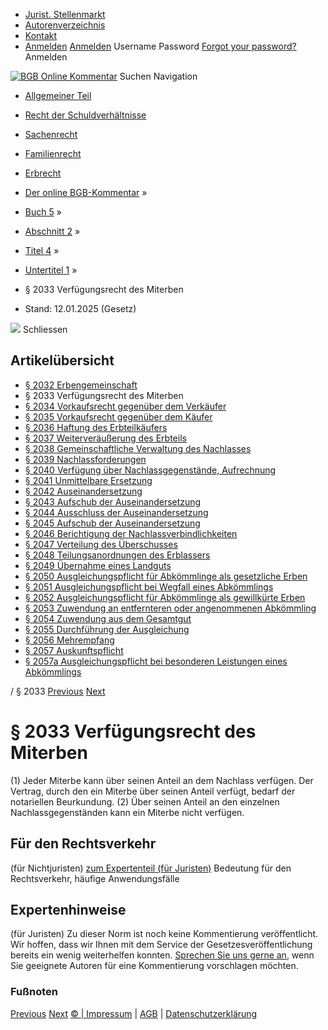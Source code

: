   * [Jurist. Stellenmarkt](https://bgb.kommentar.de/Buch-5/Abschnitt-2/Titel-4/Untertitel-1/</job-board> "Jurist. Stellenmarkt")
  * [Autorenverzeichnis](https://bgb.kommentar.de/Buch-5/Abschnitt-2/Titel-4/Untertitel-1/</Autorenverzeichnis> "Autorenverzeichnis")
  * [Kontakt](https://bgb.kommentar.de/Buch-5/Abschnitt-2/Titel-4/Untertitel-1/</Kontakt>)
  * [Anmelden](https://bgb.kommentar.de/Buch-5/Abschnitt-2/Titel-4/Untertitel-1/<#login> "show login form") [Anmelden](https://bgb.kommentar.de/Buch-5/Abschnitt-2/Titel-4/Untertitel-1/<#> "hide login form") Username Password
[Forgot your password?](https://bgb.kommentar.de/Buch-5/Abschnitt-2/Titel-4/Untertitel-1/</user/forgotpassword>) Anmelden 


[![BGB Online Kommentar](https://bgb.kommentar.de/extension/bgb/design/bgb/images/logo.png)](https://bgb.kommentar.de/Buch-5/Abschnitt-2/Titel-4/Untertitel-1/</> "BGB Online Kommentar")
Suchen
Navigation
  * [Allgemeiner Teil](https://bgb.kommentar.de/Buch-5/Abschnitt-2/Titel-4/Untertitel-1/</Buch-1>)
  * [Recht der Schuldverhältnisse](https://bgb.kommentar.de/Buch-5/Abschnitt-2/Titel-4/Untertitel-1/</Buch-2>)
  * [Sachenrecht](https://bgb.kommentar.de/Buch-5/Abschnitt-2/Titel-4/Untertitel-1/</Buch-3>)
  * [Familienrecht](https://bgb.kommentar.de/Buch-5/Abschnitt-2/Titel-4/Untertitel-1/</Buch-4>)
  * [Erbrecht](https://bgb.kommentar.de/Buch-5/Abschnitt-2/Titel-4/Untertitel-1/</Buch-5>)


  * [Der online BGB-Kommentar](https://bgb.kommentar.de/Buch-5/Abschnitt-2/Titel-4/Untertitel-1/</>) »
  * [Buch 5](https://bgb.kommentar.de/Buch-5/Abschnitt-2/Titel-4/Untertitel-1/</Buch-5>) »
  * [Abschnitt 2](https://bgb.kommentar.de/Buch-5/Abschnitt-2/Titel-4/Untertitel-1/</Buch-5/Abschnitt-2>) »
  * [Titel 4](https://bgb.kommentar.de/Buch-5/Abschnitt-2/Titel-4/Untertitel-1/</Buch-5/Abschnitt-2/Titel-4>) »
  * [Untertitel 1](https://bgb.kommentar.de/Buch-5/Abschnitt-2/Titel-4/Untertitel-1/</Buch-5/Abschnitt-2/Titel-4/Untertitel-1>) »
  * § 2033 Verfügungsrecht des Miterben 
  * Stand: 12.01.2025 (Gesetz) 


![](https://vg01.met.vgwort.de/na/1c9909529ead4f509072c06d9081a7d5)
Schliessen 
## Artikelübersicht
  * [ § 2032 Erbengemeinschaft ](https://bgb.kommentar.de/Buch-5/Abschnitt-2/Titel-4/Untertitel-1/</Buch-5/Abschnitt-2/Titel-4/Untertitel-1/Erbengemeinschaft>)
  * § 2033 Verfügungsrecht des Miterben 
  * [ § 2034 Vorkaufsrecht gegenüber dem Verkäufer ](https://bgb.kommentar.de/Buch-5/Abschnitt-2/Titel-4/Untertitel-1/</Buch-5/Abschnitt-2/Titel-4/Untertitel-1/Vorkaufsrecht-gegenueber-dem-Verkaeufer>)
  * [ § 2035 Vorkaufsrecht gegenüber dem Käufer ](https://bgb.kommentar.de/Buch-5/Abschnitt-2/Titel-4/Untertitel-1/</Buch-5/Abschnitt-2/Titel-4/Untertitel-1/Vorkaufsrecht-gegenueber-dem-Kaeufer>)
  * [ § 2036 Haftung des Erbteilkäufers ](https://bgb.kommentar.de/Buch-5/Abschnitt-2/Titel-4/Untertitel-1/</Buch-5/Abschnitt-2/Titel-4/Untertitel-1/Haftung-des-Erbteilkaeufers>)
  * [ § 2037 Weiterveräußerung des Erbteils ](https://bgb.kommentar.de/Buch-5/Abschnitt-2/Titel-4/Untertitel-1/</Buch-5/Abschnitt-2/Titel-4/Untertitel-1/Weiterveraeusserung-des-Erbteils>)
  * [ § 2038 Gemeinschaftliche Verwaltung des Nachlasses ](https://bgb.kommentar.de/Buch-5/Abschnitt-2/Titel-4/Untertitel-1/</Buch-5/Abschnitt-2/Titel-4/Untertitel-1/Gemeinschaftliche-Verwaltung-des-Nachlasses>)
  * [ § 2039 Nachlassforderungen ](https://bgb.kommentar.de/Buch-5/Abschnitt-2/Titel-4/Untertitel-1/</Buch-5/Abschnitt-2/Titel-4/Untertitel-1/Nachlassforderungen>)
  * [ § 2040 Verfügung über Nachlassgegenstände, Aufrechnung ](https://bgb.kommentar.de/Buch-5/Abschnitt-2/Titel-4/Untertitel-1/</Buch-5/Abschnitt-2/Titel-4/Untertitel-1/Verfuegung-ueber-Nachlassgegenstaende-Aufrechnung>)
  * [ § 2041 Unmittelbare Ersetzung ](https://bgb.kommentar.de/Buch-5/Abschnitt-2/Titel-4/Untertitel-1/</Buch-5/Abschnitt-2/Titel-4/Untertitel-1/Unmittelbare-Ersetzung>)
  * [ § 2042 Auseinandersetzung ](https://bgb.kommentar.de/Buch-5/Abschnitt-2/Titel-4/Untertitel-1/</Buch-5/Abschnitt-2/Titel-4/Untertitel-1/Auseinandersetzung>)
  * [ § 2043 Aufschub der Auseinandersetzung ](https://bgb.kommentar.de/Buch-5/Abschnitt-2/Titel-4/Untertitel-1/</Buch-5/Abschnitt-2/Titel-4/Untertitel-1/Aufschub-der-Auseinandersetzung>)
  * [ § 2044 Ausschluss der Auseinandersetzung ](https://bgb.kommentar.de/Buch-5/Abschnitt-2/Titel-4/Untertitel-1/</Buch-5/Abschnitt-2/Titel-4/Untertitel-1/Ausschluss-der-Auseinandersetzung>)
  * [ § 2045 Aufschub der Auseinandersetzung ](https://bgb.kommentar.de/Buch-5/Abschnitt-2/Titel-4/Untertitel-1/</Buch-5/Abschnitt-2/Titel-4/Untertitel-1/Aufschub-der-Auseinandersetzung2>)
  * [ § 2046 Berichtigung der Nachlassverbindlichkeiten ](https://bgb.kommentar.de/Buch-5/Abschnitt-2/Titel-4/Untertitel-1/</Buch-5/Abschnitt-2/Titel-4/Untertitel-1/Berichtigung-der-Nachlassverbindlichkeiten>)
  * [ § 2047 Verteilung des Überschusses ](https://bgb.kommentar.de/Buch-5/Abschnitt-2/Titel-4/Untertitel-1/</Buch-5/Abschnitt-2/Titel-4/Untertitel-1/Verteilung-des-Ueberschusses>)
  * [ § 2048 Teilungsanordnungen des Erblassers ](https://bgb.kommentar.de/Buch-5/Abschnitt-2/Titel-4/Untertitel-1/</Buch-5/Abschnitt-2/Titel-4/Untertitel-1/Teilungsanordnungen-des-Erblassers>)
  * [ § 2049 Übernahme eines Landguts ](https://bgb.kommentar.de/Buch-5/Abschnitt-2/Titel-4/Untertitel-1/</Buch-5/Abschnitt-2/Titel-4/Untertitel-1/Uebernahme-eines-Landguts>)
  * [ § 2050 Ausgleichungspflicht für Abkömmlinge als gesetzliche Erben ](https://bgb.kommentar.de/Buch-5/Abschnitt-2/Titel-4/Untertitel-1/</Buch-5/Abschnitt-2/Titel-4/Untertitel-1/Ausgleichungspflicht-fuer-Abkoemmlinge-als-gesetzliche-Erben>)
  * [ § 2051 Ausgleichungspflicht bei Wegfall eines Abkömmlings ](https://bgb.kommentar.de/Buch-5/Abschnitt-2/Titel-4/Untertitel-1/</Buch-5/Abschnitt-2/Titel-4/Untertitel-1/Ausgleichungspflicht-bei-Wegfall-eines-Abkoemmlings>)
  * [ § 2052 Ausgleichungspflicht für Abkömmlinge als gewillkürte Erben ](https://bgb.kommentar.de/Buch-5/Abschnitt-2/Titel-4/Untertitel-1/</Buch-5/Abschnitt-2/Titel-4/Untertitel-1/Ausgleichungspflicht-fuer-Abkoemmlinge-als-gewillkuerte-Erben>)
  * [ § 2053 Zuwendung an entfernteren oder angenommenen Abkömmling ](https://bgb.kommentar.de/Buch-5/Abschnitt-2/Titel-4/Untertitel-1/</Buch-5/Abschnitt-2/Titel-4/Untertitel-1/Zuwendung-an-entfernteren-oder-angenommenen-Abkoemmling>)
  * [ § 2054 Zuwendung aus dem Gesamtgut ](https://bgb.kommentar.de/Buch-5/Abschnitt-2/Titel-4/Untertitel-1/</Buch-5/Abschnitt-2/Titel-4/Untertitel-1/Zuwendung-aus-dem-Gesamtgut>)
  * [ § 2055 Durchführung der Ausgleichung ](https://bgb.kommentar.de/Buch-5/Abschnitt-2/Titel-4/Untertitel-1/</Buch-5/Abschnitt-2/Titel-4/Untertitel-1/Durchfuehrung-der-Ausgleichung>)
  * [ § 2056 Mehrempfang ](https://bgb.kommentar.de/Buch-5/Abschnitt-2/Titel-4/Untertitel-1/</Buch-5/Abschnitt-2/Titel-4/Untertitel-1/Mehrempfang>)
  * [ § 2057 Auskunftspflicht ](https://bgb.kommentar.de/Buch-5/Abschnitt-2/Titel-4/Untertitel-1/</Buch-5/Abschnitt-2/Titel-4/Untertitel-1/Auskunftspflicht>)
  * [ § 2057a Ausgleichungspflicht bei besonderen Leistungen eines Abkömmlings ](https://bgb.kommentar.de/Buch-5/Abschnitt-2/Titel-4/Untertitel-1/</Buch-5/Abschnitt-2/Titel-4/Untertitel-1/Ausgleichungspflicht-bei-besonderen-Leistungen-eines-Abkoemmlings>)


/ § 2033 
[Previous](https://bgb.kommentar.de/Buch-5/Abschnitt-2/Titel-4/Untertitel-1/</Buch-5/Abschnitt-2/Titel-4/Untertitel-1/Erbengemeinschaft> "§ 2032 Erbengemeinschaft") [Next](https://bgb.kommentar.de/Buch-5/Abschnitt-2/Titel-4/Untertitel-1/</Buch-5/Abschnitt-2/Titel-4/Untertitel-1/Vorkaufsrecht-gegenueber-dem-Verkaeufer> "§ 2034 Vorkaufsrecht gegenüber dem Verkäufer")
# § 2033 Verfügungsrecht des Miterben
(1) Jeder Miterbe kann über seinen Anteil an dem Nachlass verfügen. Der Vertrag, durch den ein Miterbe über seinen Anteil verfügt, bedarf der notariellen Beurkundung.
(2) Über seinen Anteil an den einzelnen Nachlassgegenständen kann ein Miterbe nicht verfügen.
## Für den Rechtsverkehr 
(für Nichtjuristen)
[zum Expertenteil (für Juristen)](https://bgb.kommentar.de/Buch-5/Abschnitt-2/Titel-4/Untertitel-1/<#expertenhinweise>)
Bedeutung für den Rechtsverkehr, häufige Anwendungsfälle
## Expertenhinweise
(für Juristen)
Zu dieser Norm ist noch keine Kommentierung veröffentlicht. Wir hoffen, dass wir Ihnen mit dem Service der Gesetzesveröffentlichung bereits ein wenig weiterhelfen konnten. [Sprechen Sie uns gerne an](https://bgb.kommentar.de/Buch-5/Abschnitt-2/Titel-4/Untertitel-1/</Kontakt>), wenn Sie geeignete Autoren für eine Kommentierung vorschlagen möchten. 
### Fußnoten
[Previous](https://bgb.kommentar.de/Buch-5/Abschnitt-2/Titel-4/Untertitel-1/</Buch-5/Abschnitt-2/Titel-4/Untertitel-1/Erbengemeinschaft> "§ 2032 Erbengemeinschaft") [Next](https://bgb.kommentar.de/Buch-5/Abschnitt-2/Titel-4/Untertitel-1/</Buch-5/Abschnitt-2/Titel-4/Untertitel-1/Vorkaufsrecht-gegenueber-dem-Verkaeufer> "§ 2034 Vorkaufsrecht gegenüber dem Verkäufer")
[© | Impressum](https://bgb.kommentar.de/Buch-5/Abschnitt-2/Titel-4/Untertitel-1/</Kontakt>) | [AGB](https://bgb.kommentar.de/Buch-5/Abschnitt-2/Titel-4/Untertitel-1/</AGB>) | [Datenschutzerklärung](https://bgb.kommentar.de/Buch-5/Abschnitt-2/Titel-4/Untertitel-1/</Datenschutzerklaerung-fuer-Leser>)
